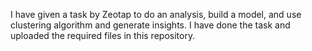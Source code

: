 I have given a task by Zeotap to do an analysis, build a model, and use clustering algorithm and generate insights. 
I have done the task and uploaded the required files in this repository.

